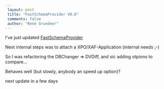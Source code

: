 ```yaml
---
 layout: post 
 title: "FastSchemaProvider V0.6"
 comments: false
 author: "René Grundner"
---
```

I've just updated [FastSchemaProvider][1]

Next internal steps was to attach a XPO/XAF-Application (internal needs ;-)

So I was refactoring the DBChanger => DVDiff, and *sic* adding otpions to compare...

Behaves well (but slowly, anybody an speed up option)?

next update in a few days


  [1]: https://github.com/hazard999/FastSchemaProvider